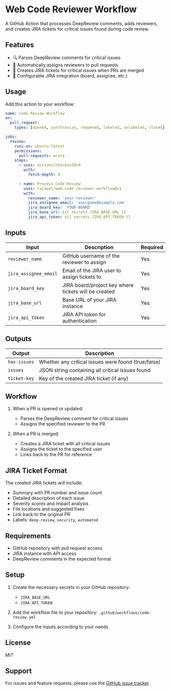 # Web Code Reviewer Workflow

A GitHub Action that processes DeepReview comments, adds reviewers, and creates JIRA tickets for critical issues found during code review.

## Features

- 🔍 Parses DeepReview comments for critical issues
- 👥 Automatically assigns reviewers to pull requests
- 🎫 Creates JIRA tickets for critical issues when PRs are merged
- 🔄 Configurable JIRA integration (board, assignee, etc.)

## Usage

Add this action to your workflow:

```yaml
name: Code Review Workflow
on:
  pull_request:
    types: [opened, synchronize, reopened, labeled, unlabeled, closed]

jobs:
  review:
    runs-on: ubuntu-latest
    permissions:
      pull-requests: write
    steps:
      - uses: actions/checkout@v4
        with:
          fetch-depth: 0

      - name: Process Code Review
        uses: tajawal/web-code-reviewer-workflow@v1
        with:
          reviewer_name: 'your-reviewer'
          jira_assignee_email: 'assignee@example.com'
          jira_board_key: 'YOUR-BOARD'
          jira_base_url: ${{ secrets.JIRA_BASE_URL }}
          jira_api_token: ${{ secrets.JIRA_API_TOKEN }}
```

## Inputs

| Input | Description | Required |
|-------|-------------|----------|
| `reviewer_name` | GitHub username of the reviewer to assign | Yes |
| `jira_assignee_email` | Email of the JIRA user to assign tickets to | Yes |
| `jira_board_key` | JIRA board/project key where tickets will be created | Yes |
| `jira_base_url` | Base URL of your JIRA instance | Yes |
| `jira_api_token` | JIRA API token for authentication | Yes |

## Outputs

| Output | Description |
|--------|-------------|
| `has-issues` | Whether any critical issues were found (true/false) |
| `issues` | JSON string containing all critical issues found |
| `ticket-key` | Key of the created JIRA ticket (if any) |

## Workflow

1. When a PR is opened or updated:
   - Parses the DeepReview comment for critical issues
   - Assigns the specified reviewer to the PR

2. When a PR is merged:
   - Creates a JIRA ticket with all critical issues
   - Assigns the ticket to the specified user
   - Links back to the PR for reference

## JIRA Ticket Format

The created JIRA tickets will include:
- Summary with PR number and issue count
- Detailed description of each issue
- Severity scores and impact analysis
- File locations and suggested fixes
- Link back to the original PR
- Labels: `deep-review`, `security`, `automated`

## Requirements

- GitHub repository with pull request access
- JIRA instance with API access
- DeepReview comments in the expected format

## Setup

1. Create the necessary secrets in your GitHub repository:
   - `JIRA_BASE_URL`
   - `JIRA_API_TOKEN`

2. Add the workflow file to your repository:
   `.github/workflows/code-review.yml`

3. Configure the inputs according to your needs

## License

MIT

## Support

For issues and feature requests, please use the [GitHub issue tracker](https://github.com/tajawal/web-code-reviewer-workflow/issues).
